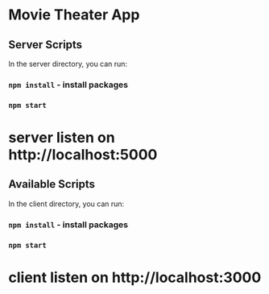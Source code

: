 # Movie Theater App

## Server Scripts

In the server directory, you can run:

### `npm install` - install packages

### `npm start`

# server listen on http://localhost:5000

## Available Scripts

In the client directory, you can run:

### `npm install` - install packages

### `npm start`

# client listen on http://localhost:3000
